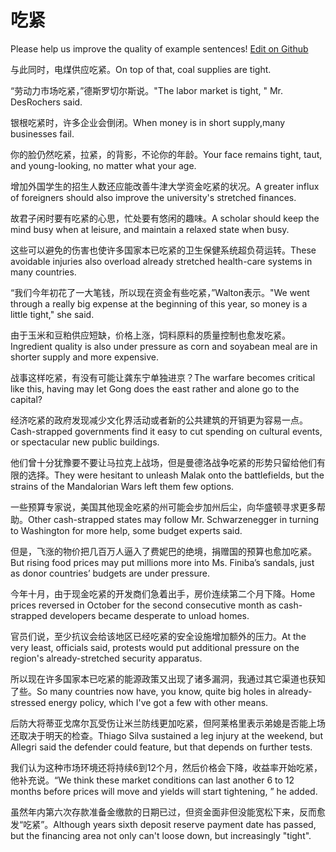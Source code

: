 # 吃紧

Please help us improve the quality of example sentences! [Edit on Github](https://github.com/jiyushe/jiyu-example-sentence-source/blob/main/chinese/chijin.md)

<p><span class="chinese">与此同时，电煤供应吃紧。</span><span class="english">On top of that, coal supplies are tight.</span></p>

<p><span class="chinese">“劳动力市场吃紧，”德斯罗切尔斯说。</span><span class="english">"The labor market is tight, " Mr. DesRochers said.</span></p>

<p><span class="chinese">银根吃紧时，许多企业会倒闭。</span><span class="english">When money is in short supply,many businesses fail.</span></p>

<p><span class="chinese">你的脸仍然吃紧，拉紧，的背影，不论你的年龄。</span><span class="english">Your face remains tight, taut, and young-looking, no matter what your age.</span></p>

<p><span class="chinese">增加外国学生的招生人数还应能改善牛津大学资金吃紧的状况。</span><span class="english">A greater influx of foreigners should also improve the university's stretched finances.</span></p>

<p><span class="chinese">故君子闲时要有吃紧的心思，忙处要有悠闲的趣味。</span><span class="english">A scholar should keep the mind busy when at leisure, and maintain a relaxed state when busy.</span></p>

<p><span class="chinese">这些可以避免的伤害也使许多国家本已吃紧的卫生保健系统超负荷运转。</span><span class="english">These avoidable injuries also overload already stretched health-care systems in many countries.</span></p>

<p><span class="chinese">“我们今年初花了一大笔钱，所以现在资金有些吃紧，”Walton表示。</span><span class="english">"We went through a really big expense at the beginning of this year, so money is a little tight," she said.</span></p>

<p><span class="chinese">由于玉米和豆粕供应短缺，价格上涨，饲料原料的质量控制也愈发吃紧。</span><span class="english">Ingredient quality is also under pressure as corn and soyabean meal are in shorter supply and more expensive.</span></p>

<p><span class="chinese">战事这样吃紧，有没有可能让龚东宁单独进京？</span><span class="english">The warfare becomes critical like this, having may let Gong does the east rather and alone go to the capital?</span></p>

<p><span class="chinese">经济吃紧的政府发现减少文化界活动或者新的公共建筑的开销更为容易一点。</span><span class="english">Cash-strapped governments find it easy to cut spending on cultural events, or spectacular new public buildings.</span></p>

<p><span class="chinese">他们曾十分犹豫要不要让马拉克上战场，但是曼德洛战争吃紧的形势只留给他们有限的选择。</span><span class="english">They were hesitant to unleash Malak onto the battlefields, but the strains of the Mandalorian Wars left them few options.</span></p>

<p><span class="chinese">一些预算专家说，美国其他现金吃紧的州可能会步加州后尘，向华盛顿寻求更多帮助。</span><span class="english">Other cash-strapped states may follow Mr. Schwarzenegger in turning to Washington for more help, some budget experts said.</span></p>

<p><span class="chinese">但是，飞涨的物价把几百万人逼入了费妮巴的绝境，捐赠国的预算也愈加吃紧。</span><span class="english">But rising food prices may put millions more into Ms. Finiba’s sandals, just as donor countries’ budgets are under pressure.</span></p>

<p><span class="chinese">今年十月，由于现金吃紧的开发商们急着出手，房价连续第二个月下降。</span><span class="english">Home prices reversed in October for the second consecutive month as cash-strapped developers became desperate to unload homes.</span></p>

<p><span class="chinese">官员们说，至少抗议会给该地区已经吃紧的安全设施增加额外的压力。</span><span class="english">At the very least, officials said, protests would put additional pressure on the region's already-stretched security apparatus.</span></p>

<p><span class="chinese">所以现在许多国家本已吃紧的能源政策又出现了诸多漏洞，我通过其它渠道也获知了些。</span><span class="english">So many countries now have, you know, quite big holes in already-stressed energy policy, which I've got a few with other means.</span></p>

<p><span class="chinese">后防大将蒂亚戈席尔瓦受伤让米兰防线更加吃紧，但阿莱格里表示弟媳是否能上场还取决于明天的检查。</span><span class="english">Thiago Silva sustained a leg injury at the weekend, but Allegri said the defender could feature, but that depends on further tests.</span></p>

<p><span class="chinese">我们认为这种市场环境还将持续6到12个月，然后价格会下降，收益率开始吃紧，他补充说。</span><span class="english">“We think these market conditions can last another 6 to 12 months before prices will move and yields will start tightening, ” he added.</span></p>

<p><span class="chinese">虽然年内第六次存款准备金缴款的日期已过，但资金面非但没能宽松下来，反而愈发“吃紧”。</span><span class="english">Although years sixth deposit reserve payment date has passed, but the financing area not only can't loose down, but increasingly "tight".</span></p>

